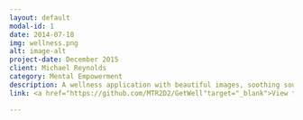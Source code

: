 ```yaml
---
layout: default
modal-id: 1
date: 2014-07-18
img: wellness.png
alt: image-alt
project-date: December 2015
client: Michael Reynolds
category: Mental Empowerment
description: A wellness application with beautiful images, soothing sounds, and the ability to record your own powerful affirmations or listen to pre-recorded ones. Utilizes Parse for backend data storage and login capability. Designs, icons, and audio-recording done in house. Paired Programming with two other teammates.
link: <a href="https://github.com/MTR2D2/GetWell"target="_blank">View the source code on Github</a>

---
```

